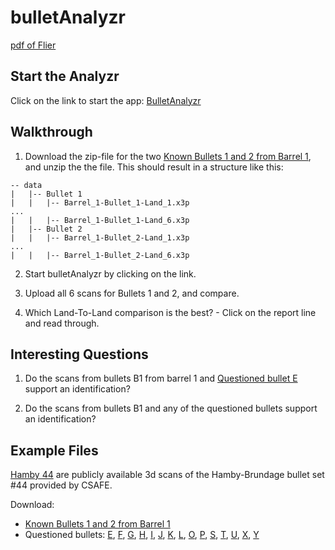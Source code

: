 
<!-- README.md is generated from README.Rmd. Please edit that file -->

# bulletAnalyzr

<!-- badges: start -->
<!-- badges: end -->

[pdf of Flier](bulletAnalyzr-flier.pdf)

## Start the Analyzr

Click on the link to start the app:
[BulletAnalyzr](https://labs.omnianalytics.org/bullet-analyzer/)

## Walkthrough

1.  Download the zip-file for the two [Known Bullets 1 and 2 from Barrel
    1](https://github.com/CSAFE-ISU/bulletAnalyzr/raw/main/examples/Hamby-44/barrel%201.zip),
    and unzip the the file. This should result in a structure like this:

<!-- -->

    -- data
    |   |-- Bullet 1
    |   |   |-- Barrel_1-Bullet_1-Land_1.x3p
    ... 
    |   |   |-- Barrel_1-Bullet_1-Land_6.x3p
    |   |-- Bullet 2
    |   |   |-- Barrel_1-Bullet_2-Land_1.x3p
    ... 
    |   |   |-- Barrel_1-Bullet_2-Land_6.x3p

2.  Start bulletAnalyzr by clicking on the link.

3.  Upload all 6 scans for Bullets 1 and 2, and compare.

4.  Which Land-To-Land comparison is the best? - Click on the report
    line and read through.

## Interesting Questions

1.  Do the scans from bullets B1 from barrel 1 and [Questioned bullet
    E](https://github.com/CSAFE-ISU/bulletAnalyzr/raw/main/examples/Hamby-44/Questioned//Bullet%20E.zip)
    support an identification?

2.  Do the scans from bullets B1 and any of the questioned bullets
    support an identification?

## Example Files

[Hamby
44](https://tsapps.nist.gov/NRBTD/Studies/Studies/Details/fc1f7807-f6e2-41c2-abd1-6173d5a99157)
are publicly available 3d scans of the Hamby-Brundage bullet set \#44
provided by CSAFE.

Download:

- [Known Bullets 1 and 2 from Barrel
  1](examples/Hamby-44/barrel%201.zip)
- Questioned bullets: [E](examples/Hamby-44/Questioned//Bullet%20E.zip),
  [F](examples/Hamby-44/Questioned//Bullet%20F.zip),
  [G](examples/Hamby-44/Questioned//Bullet%20G.zip),
  [H](examples/Hamby-44/Questioned//Bullet%20H.zip),
  [I](examples/Hamby-44/Questioned//Bullet%20I.zip),
  [J](examples/Hamby-44/Questioned//Bullet%20J.zip),
  [K](examples/Hamby-44/Questioned//Bullet%20K.zip),
  [L](examples/Hamby-44/Questioned//Bullet%20L.zip),
  [O](examples/Hamby-44/Questioned//Bullet%20O.zip),
  [P](examples/Hamby-44/Questioned//Bullet%20P.zip),
  [S](examples/Hamby-44/Questioned//Bullet%20S.zip),
  [T](examples/Hamby-44/Questioned//Bullet%20T.zip),
  [U](examples/Hamby-44/Questioned//Bullet%20U.zip),
  [X](examples/Hamby-44/Questioned//Bullet%20X.zip),
  [Y](examples/Hamby-44/Questioned//Bullet%20Y.zip)
